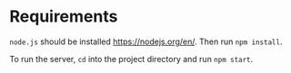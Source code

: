 # Requirements

```node.js``` should be installed https://nodejs.org/en/. Then run ```npm install```.

To run the server, ```cd``` into the project directory and run ```npm start```.